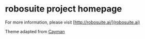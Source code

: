 # robosuite project homepage

For more information, please visit [http://robosuite.ai/](robosuite.ai)

Theme adapted from [Cayman](https://github.com/pages-themes/cayman)